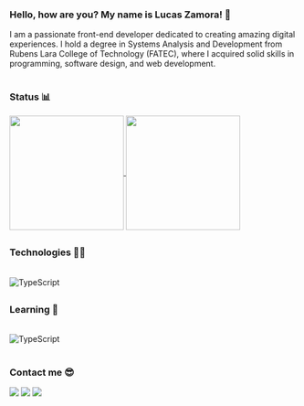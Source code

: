 ### Hello, how are you? My name is Lucas Zamora! 👋

I am a passionate front-end developer dedicated to creating amazing digital experiences. I hold a degree in Systems Analysis and Development from Rubens Lara College of Technology (FATEC), where I acquired solid skills in programming, software design, and web development.

#

### Status 📊
<a href="https://github.com/lucaszamorapy/github-readme-stats">
  <img height=200 align="center" src="https://github-readme-stats.vercel.app/api?username=lucaszamorapy&show_icons=true&theme=synthwave" />
</a>
<a href="https://github.com/anuraghazra/convoychat">
  <img height=200 align="center" src="https://github-readme-stats.vercel.app/api/top-langs?username=lucaszamorapy&show_icons=true&theme=synthwave&layout=compact&langs_count=8&card_width=320" />
</a>

##

### Technologies 🧑‍💻
<div style="display: inline_block"><br>
  <img align="center" alt="TypeScript"  src="https://skillicons.dev/icons?i=react,nextjs,vue,vuetify,nodejs,express,tailwind,bootstrap,figma,mysql,js,ts,html,css,php,python,c" />
</div>

##

### Learning 📝
<div style="display: inline_block"><br>
  <img align="center" alt="TypeScript"  src="https://skillicons.dev/icons?i=cs,docker" />
</div>

#

### Contact me 😎
<div> 
  <a href="https://www.instagram.com/luscas.avellar/?next=%2F" target="_blank"><img src="https://img.shields.io/badge/-Instagram-%23E4405F?style=for-the-badge&logo=instagram&logoColor=white" target="_blank"></a>
  <a href = "mailto:avellar.dev@gmail.com"><img src="https://img.shields.io/badge/-Gmail-%23333?style=for-the-badge&logo=gmail&logoColor=white" target="_blank"></a>
  <a href="https://www.linkedin.com/in/lucas-nicola-zamora/" target="_blank"><img src="https://img.shields.io/badge/-LinkedIn-%230077B5?style=for-the-badge&logo=linkedin&logoColor=white" target="_blank"></a> 
  
</div>




